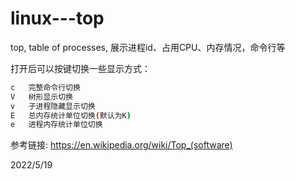 # linux---top

top, table of processes, 展示进程id、占用CPU、内存情况，命令行等  

打开后可以按键切换一些显示方式：  
```bash
c   完整命令行切换
V   树形显示切换
v   子进程隐藏显示切换
E   总内存统计单位切换(默认为K)
e   进程内存统计单位切换
```

参考链接: https://en.wikipedia.org/wiki/Top_(software)  


2022/5/19  
